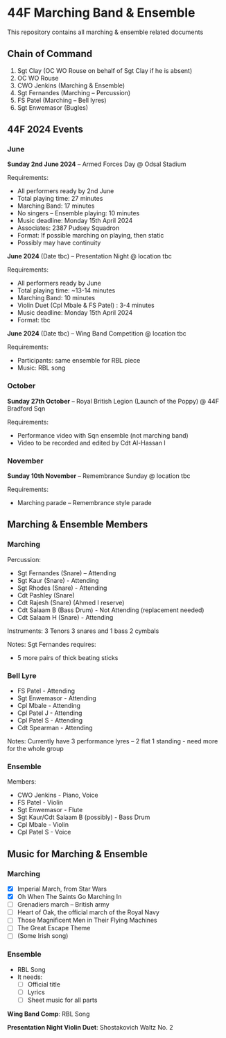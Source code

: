# 44F Marching Band & Ensemble
This repository contains all marching &amp; ensemble related documents


## Chain of Command

1. Sgt Clay (OC WO Rouse on behalf of Sgt Clay if he is absent)
2. OC WO Rouse
3. CWO Jenkins (Marching & Ensemble)
4. Sgt Fernandes (Marching – Percussion)
5. FS Patel (Marching – Bell lyres)
6. Sgt Enwemasor (Bugles)


## 44F 2024 Events

### June

**Sunday 2nd June 2024** – Armed Forces Day @ Odsal Stadium

Requirements:
- All performers ready by 2nd June
- Total playing time: 27 minutes
- Marching Band: 17 minutes
- No singers – Ensemble playing: 10 minutes
- Music deadline: Monday 15th April 2024
- Associates: 2387 Pudsey Squadron
- Format: If possible marching on playing, then static
- Possibly may have continuity

**June 2024** (Date tbc) – Presentation Night @ location tbc

Requirements:
- All performers ready by June
- Total playing time: ~13-14 minutes
- Marching Band: 10 minutes
- Violin Duet (Cpl Mbale & FS Patel) : 3-4 minutes
- Music deadline: Monday 15th April 2024
- Format: tbc

**June 2024** (Date tbc) – Wing Band Competition @ location tbc

Requirements:
- Participants: same ensemble for RBL piece
- Music: RBL song

### October

**Sunday 27th October** – Royal British Legion (Launch of the Poppy) @ 44F Bradford Sqn

Requirements:
- Performance video with Sqn ensemble (not marching band)
- Video to be recorded and edited by Cdt Al-Hassan I

### November

**Sunday 10th November** – Remembrance Sunday @ location tbc

Requirements:
- Marching parade – Remembrance style parade


## Marching & Ensemble Members

### Marching

Percussion:
- Sgt Fernandes (Snare) – Attending 
- Sgt Kaur (Snare) - Attending
- Sgt Rhodes (Snare) - Attending
- Cdt Pashley (Snare)
- Cdt Rajesh (Snare) (Ahmed I reserve)
- Cdt Salaam B (Bass Drum) - Not Attending (replacement needed)
- Cdt Salaam H (Snare) - Attending

Instruments:
3 Tenors 3 snares and 1 bass 2 cymbals

Notes:
Sgt Fernandes requires:
- 5 more pairs of thick beating sticks

### Bell Lyre

- FS Patel - Attending
- Sgt Enwemasor - Attending
- Cpl Mbale - Attending
- Cpl Patel J - Attending
- Cpl Patel S - Attending
- Cdt Spearman - Attending

Notes:
Currently have 3 performance lyres – 2 flat 1 standing - need more for the whole group

### Ensemble

Members:
- CWO Jenkins - Piano, Voice
- FS Patel - Violin
- Sgt Enwemasor - Flute
- Sgt Kaur/Cdt Salaam B (possibly) - Bass Drum
- Cpl Mbale - Violin
- Cpl Patel S - Voice


## Music for Marching & Ensemble

### Marching

- [x] Imperial March, from Star Wars
- [x] Oh When The Saints Go Marching In
- [ ] Grenadiers march – British army
- [ ] Heart of Oak, the official march of the Royal Navy
- [ ] Those Magnificent Men in Their Flying Machines
- [ ] The Great Escape Theme
- [ ] (Some Irish song)

### Ensemble

- RBL Song
- It needs:
    - [ ] Official title
    - [ ] Lyrics
    - [ ] Sheet music for all parts

**Wing Band Comp**: RBL Song

**Presentation Night Violin Duet**: Shostakovich Waltz No. 2

